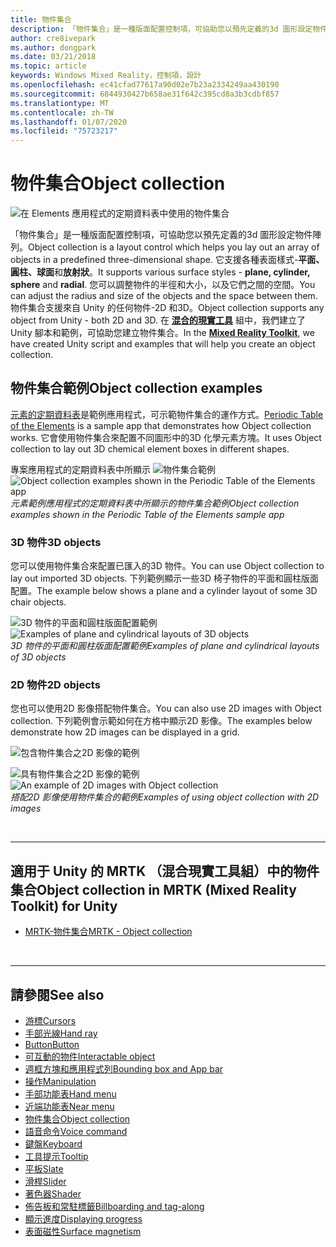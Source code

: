 ```yaml
---
title: 物件集合
description: 「物件集合」是一種版面配置控制項，可協助您以預先定義的3d 圖形設定物件陣列。
author: cre8ivepark
ms.author: dongpark
ms.date: 03/21/2018
ms.topic: article
keywords: Windows Mixed Reality，控制項，設計
ms.openlocfilehash: ec41cfad77617a90d02e7b23a2334249aa430190
ms.sourcegitcommit: 6844930427b658ae31f642c395cd8a3b3cdbf857
ms.translationtype: MT
ms.contentlocale: zh-TW
ms.lasthandoff: 01/07/2020
ms.locfileid: "75723217"
---
```

# <a name="object-collection"></a><span data-ttu-id="a958f-104">物件集合</span><span class="sxs-lookup"><span data-stu-id="a958f-104">Object collection</span></span>

![在 Elements 應用程式的定期資料表中使用的物件集合](images/UX/UX_Hero_ObjectCollection.jpg)<br>


<span data-ttu-id="a958f-106">「物件集合」是一種版面配置控制項，可協助您以預先定義的3d 圖形設定物件陣列。</span><span class="sxs-lookup"><span data-stu-id="a958f-106">Object collection is a layout control which helps you lay out an array of objects in a predefined three-dimensional shape.</span></span> <span data-ttu-id="a958f-107">它支援各種表面樣式-**平面、圓柱、球面**和**放射狀**。</span><span class="sxs-lookup"><span data-stu-id="a958f-107">It supports various surface styles - **plane, cylinder, sphere** and **radial**.</span></span> <span data-ttu-id="a958f-108">您可以調整物件的半徑和大小，以及它們之間的空間。</span><span class="sxs-lookup"><span data-stu-id="a958f-108">You can adjust the radius and size of the objects and the space between them.</span></span> <span data-ttu-id="a958f-109">物件集合支援來自 Unity 的任何物件-2D 和3D。</span><span class="sxs-lookup"><span data-stu-id="a958f-109">Object collection supports any object from Unity - both 2D and 3D.</span></span> <span data-ttu-id="a958f-110">在 **[混合的現實工具](https://microsoft.github.io/MixedRealityToolkit-Unity/Documentation/README_ObjectCollection.html)** 組中，我們建立了 Unity 腳本和範例，可協助您建立物件集合。</span><span class="sxs-lookup"><span data-stu-id="a958f-110">In the **[Mixed Reality Toolkit](https://microsoft.github.io/MixedRealityToolkit-Unity/Documentation/README_ObjectCollection.html)**, we have created Unity script and examples that will help you create an object collection.</span></span>


## <a name="object-collection-examples"></a><span data-ttu-id="a958f-111">物件集合範例</span><span class="sxs-lookup"><span data-stu-id="a958f-111">Object collection examples</span></span>

<span data-ttu-id="a958f-112">[元素的定期資料表](periodic-table-of-the-elements.md)是範例應用程式，可示範物件集合的運作方式。</span><span class="sxs-lookup"><span data-stu-id="a958f-112">[Periodic Table of the Elements](periodic-table-of-the-elements.md) is a sample app that demonstrates how Object collection works.</span></span> <span data-ttu-id="a958f-113">它會使用物件集合來配置不同圖形中的3D 化學元素方塊。</span><span class="sxs-lookup"><span data-stu-id="a958f-113">It uses Object collection to lay out 3D chemical element boxes in different shapes.</span></span>

<span data-ttu-id="a958f-114">專案應用程式的定期資料表中所顯示 ![物件集合範例](images/periodictable-collections-1000px.jpg)</span><span class="sxs-lookup"><span data-stu-id="a958f-114">![Object collection examples shown in the Periodic Table of the Elements app](images/periodictable-collections-1000px.jpg)</span></span><br>
<span data-ttu-id="a958f-115">*元素範例應用程式的定期資料表中所顯示的物件集合範例*</span><span class="sxs-lookup"><span data-stu-id="a958f-115">*Object collection examples shown in the Periodic Table of the Elements sample app*</span></span>

### <a name="3d-objects"></a><span data-ttu-id="a958f-116">3D 物件</span><span class="sxs-lookup"><span data-stu-id="a958f-116">3D objects</span></span>

<span data-ttu-id="a958f-117">您可以使用物件集合來配置已匯入的3D 物件。</span><span class="sxs-lookup"><span data-stu-id="a958f-117">You can use Object collection to lay out imported 3D objects.</span></span> <span data-ttu-id="a958f-118">下列範例顯示一些3D 椅子物件的平面和圓柱版面配置。</span><span class="sxs-lookup"><span data-stu-id="a958f-118">The example below shows a plane and a cylinder layout of some 3D chair objects.</span></span>

<span data-ttu-id="a958f-119">![3D 物件的平面和圓柱版面配置範例](images/objectcollection-3dobjects-1000px.jpg)</span><span class="sxs-lookup"><span data-stu-id="a958f-119">![Examples of plane and cylindrical layouts of 3D objects](images/objectcollection-3dobjects-1000px.jpg)</span></span><br>
<span data-ttu-id="a958f-120">*3D 物件的平面和圓柱版面配置範例*</span><span class="sxs-lookup"><span data-stu-id="a958f-120">*Examples of plane and cylindrical layouts of 3D objects*</span></span>

### <a name="2d-objects"></a><span data-ttu-id="a958f-121">2D 物件</span><span class="sxs-lookup"><span data-stu-id="a958f-121">2D objects</span></span>

<span data-ttu-id="a958f-122">您也可以使用2D 影像搭配物件集合。</span><span class="sxs-lookup"><span data-stu-id="a958f-122">You can also use 2D images with Object collection.</span></span> <span data-ttu-id="a958f-123">下列範例會示範如何在方格中顯示2D 影像。</span><span class="sxs-lookup"><span data-stu-id="a958f-123">The examples below demonstrate how 2D images can be displayed in a grid.</span></span>

![包含物件集合之2D 影像的範例](images/940px-layout-3dobjects-3.jpg)

<span data-ttu-id="a958f-125">![具有物件集合之2D 影像的範例](images/940px-layout-2dimages.jpg)</span><span class="sxs-lookup"><span data-stu-id="a958f-125">![An example of 2D images with Object collection](images/940px-layout-2dimages.jpg)</span></span><br>
<span data-ttu-id="a958f-126">*搭配2D 影像使用物件集合的範例*</span><span class="sxs-lookup"><span data-stu-id="a958f-126">*Examples of using object collection with 2D images*</span></span>

<br>

---

## <a name="object-collection-in-mrtk-mixed-reality-toolkit-for-unity"></a><span data-ttu-id="a958f-127">適用于 Unity 的 MRTK （混合現實工具組）中的物件集合</span><span class="sxs-lookup"><span data-stu-id="a958f-127">Object collection in MRTK (Mixed Reality Toolkit) for Unity</span></span>

* [<span data-ttu-id="a958f-128">MRTK-物件集合</span><span class="sxs-lookup"><span data-stu-id="a958f-128">MRTK - Object collection</span></span>](https://microsoft.github.io/MixedRealityToolkit-Unity/Documentation/README_ObjectCollection.html)


<br>

---


## <a name="see-also"></a><span data-ttu-id="a958f-129">請參閱</span><span class="sxs-lookup"><span data-stu-id="a958f-129">See also</span></span>

* [<span data-ttu-id="a958f-130">游標</span><span class="sxs-lookup"><span data-stu-id="a958f-130">Cursors</span></span>](cursors.md)
* [<span data-ttu-id="a958f-131">手部光線</span><span class="sxs-lookup"><span data-stu-id="a958f-131">Hand ray</span></span>](point-and-commit.md)
* [<span data-ttu-id="a958f-132">Button</span><span class="sxs-lookup"><span data-stu-id="a958f-132">Button</span></span>](button.md)
* [<span data-ttu-id="a958f-133">可互動的物件</span><span class="sxs-lookup"><span data-stu-id="a958f-133">Interactable object</span></span>](interactable-object.md)
* [<span data-ttu-id="a958f-134">週框方塊和應用程式列</span><span class="sxs-lookup"><span data-stu-id="a958f-134">Bounding box and App bar</span></span>](app-bar-and-bounding-box.md)
* [<span data-ttu-id="a958f-135">操作</span><span class="sxs-lookup"><span data-stu-id="a958f-135">Manipulation</span></span>](direct-manipulation.md)
* [<span data-ttu-id="a958f-136">手部功能表</span><span class="sxs-lookup"><span data-stu-id="a958f-136">Hand menu</span></span>](hand-menu.md)
* [<span data-ttu-id="a958f-137">近端功能表</span><span class="sxs-lookup"><span data-stu-id="a958f-137">Near menu</span></span>](near-menu.md)
* [<span data-ttu-id="a958f-138">物件集合</span><span class="sxs-lookup"><span data-stu-id="a958f-138">Object collection</span></span>](object-collection.md)
* [<span data-ttu-id="a958f-139">語音命令</span><span class="sxs-lookup"><span data-stu-id="a958f-139">Voice command</span></span>](voice-input.md)
* [<span data-ttu-id="a958f-140">鍵盤</span><span class="sxs-lookup"><span data-stu-id="a958f-140">Keyboard</span></span>](keyboard.md)
* [<span data-ttu-id="a958f-141">工具提示</span><span class="sxs-lookup"><span data-stu-id="a958f-141">Tooltip</span></span>](tooltip.md)
* [<span data-ttu-id="a958f-142">平板</span><span class="sxs-lookup"><span data-stu-id="a958f-142">Slate</span></span>](slate.md)
* [<span data-ttu-id="a958f-143">滑桿</span><span class="sxs-lookup"><span data-stu-id="a958f-143">Slider</span></span>](slider.md)
* [<span data-ttu-id="a958f-144">著色器</span><span class="sxs-lookup"><span data-stu-id="a958f-144">Shader</span></span>](shader.md)
* [<span data-ttu-id="a958f-145">佈告板和常駐標籤</span><span class="sxs-lookup"><span data-stu-id="a958f-145">Billboarding and tag-along</span></span>](billboarding-and-tag-along.md)
* [<span data-ttu-id="a958f-146">顯示進度</span><span class="sxs-lookup"><span data-stu-id="a958f-146">Displaying progress</span></span>](progress.md)
* [<span data-ttu-id="a958f-147">表面磁性</span><span class="sxs-lookup"><span data-stu-id="a958f-147">Surface magnetism</span></span>](surface-magnetism.md)
